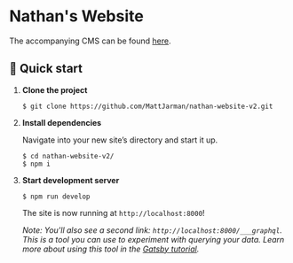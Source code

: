# Nathan's Website

The accompanying CMS can be found [here](https://github.com/MattJarman/nathan-cms]).

## 🚀 Quick start

1.  **Clone the project**

    ```shell
    $ git clone https://github.com/MattJarman/nathan-website-v2.git
    ```

2.  **Install dependencies**

    Navigate into your new site’s directory and start it up.

    ```shell
    $ cd nathan-website-v2/
    $ npm i
    ```

3.  **Start development server**

    ```shell
    $ npm run develop
    ```

    The site is now running at `http://localhost:8000`!

    _Note: You'll also see a second link: _`http://localhost:8000/___graphql`_. This is a tool you can use to experiment with querying your data. Learn more about using this tool in the [Gatsby tutorial](https://www.gatsbyjs.com/tutorial/part-five/#introducing-graphiql)._
